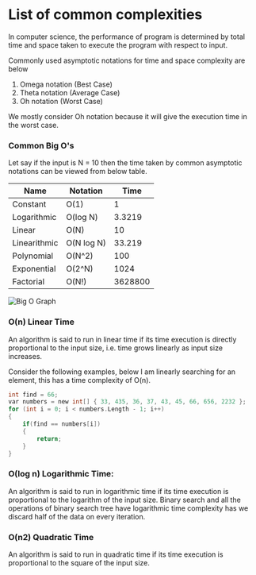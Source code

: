 # List of common complexities 

In computer science, the performance of program is determined by total time and space taken to execute the program with respect to input.

Commonly used asymptotic notations for time and space complexity are below

1. Omega notation (Best Case)
2. Theta notation (Average Case)
3. Oh notation (Worst Case)

We mostly consider Oh notation because it will give the execution time in the worst case.

### Common Big O's

Let say if the input is N = 10 then the time taken by common asymptotic notations can be viewed from below table.

Name         | Notation   | Time
-------------|------------|--------
Constant    | O(1)       | 1
Logarithmic  | O(log N)   | 3.3219
Linear       | O(N)       | 10
Linearithmic | O(N log N) | 33.219
Polynomial   | O(N^2)     | 100
Exponential  | O(2^N)     | 1024
Factorial    | O(N!)      | 3628800

![Big O Graph](https://i.stack.imgur.com/WcBRI.png)

### O(n) Linear Time

An algorithm is said to run in linear time if its time execution is directly proportional to the input size, i.e. time grows linearly as input size increases.

Consider the following examples, below I am linearly searching for an element, this has a time complexity of O(n).

```c
int find = 66;
var numbers = new int[] { 33, 435, 36, 37, 43, 45, 66, 656, 2232 };
for (int i = 0; i < numbers.Length - 1; i++)
{
    if(find == numbers[i])
    {
        return;
    }
}
```

### O(log n) Logarithmic Time:

An algorithm is said to run in logarithmic time if its time execution is proportional to the logarithm of the input size. Binary search and all the operations of binary search tree have logarithmic time complexity has we discard half of the data on every iteration.

### O(n2) Quadratic Time

An algorithm is said to run in quadratic time if its time execution is proportional to the square of the input size.